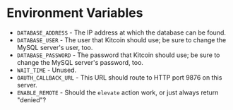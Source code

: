 # Environment Variables

* `DATABASE_ADDRESS` - The IP address at which the database can be found.
* `DATABASE_USER` - The user that Kitcoin should use; be sure to change the MySQL server's user, too.
* `DATABASE_PASSWORD` - The password that Kitcoin should use; be sure to change the MySQL server's password, too.
* `WAIT_TIME` - Unused.
* `OAUTH_CALLBACK_URL` - This URL should route to HTTP port 9876 on this server.
* `ENABLE_REMOTE` - Should the `elevate` action work, or just always return "denied"?
